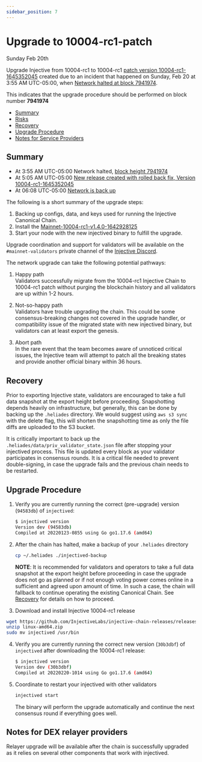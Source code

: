 ```yaml
---
sidebar_position: 7
---
```

   
# Upgrade to 10004-rc1-patch
Sunday Feb 20th

Upgrade Injective from 10004-rc1 to 10004-rc1 [patch version 10004-rc1-1645352045](https://github.com/InjectiveLabs/injective-chain-releases/releases/tag/v1.4.0-1645352045) created due to an incident that happened on Sunday, Feb 20 at 3:55 AM UTC-05:00, when [Network halted at block 7941974](https://explorer.helios.network/block/7941974).

This indicates that the upgrade procedure should be performed on block number **7941974**

 - [Summary](#summary)
  - [Risks](#risks)
  - [Recovery](#recovery)
  - [Upgrade Procedure](#upgrade-procedure)
  - [Notes for Service Providers](#notes-for-DEX-relayer-providers)

## Summary

- At 3:55 AM UTC-05:00 Network halted, [block height 7941974](https://explorer.helios.network/block/7941974)
- At 5:05 AM UTC-05:00 [New release created with rolled back fix, Version 10004-rc1-1645352045](https://github.com/InjectiveLabs/injective-chain-releases/releases/tag/v1.4.0-1645352045)
- At 06:08 UTC-05:00 [Network is back up]( https://explorer.helios.network/block/7941975)


The following is a short summary of the upgrade steps:

1. Backing up configs, data, and keys used for running the Injective Canonical Chain.
2. Install the [Mainnet-10004-rc1-v1.4.0-1642928125](https://github.com/InjectiveLabs/injective-chain-releases/releases/tag/v1.4.0-1645352045)
3. Start your node with the new injectived binary to fulfill the upgrade.

Upgrade coordination and support for validators will be available on the `#mainnet-validators` private channel of the [Injective Discord](https://discord.gg/injective).

The network upgrade can take the following potential pathways:
1. Happy path  
Validators successfully migrate from the 10004-rc1 Injective Chain to 10004-rc1 patch without purging the blockchain history and all validators are up within 1-2 hours.

2. Not-so-happy path  
Validators have trouble upgrading the chain. This could be some consensus-breaking changes not covered in the upgrade handler, or compatibility issue of the migrated state with new injectived binary, but validators can at least export the genesis.

3. Abort path  
In the rare event that the team becomes aware of unnoticed critical issues, the Injective team will attempt to patch all the breaking states and provide another official binary within 36 hours.  

## Recovery

Prior to exporting Injective state, validators are encouraged to take a full data snapshot at the
export height before proceeding. Snapshotting depends heavily on infrastructure, but generally, this
can be done by backing up the `.heliades` directory. We would suggest using `aws s3 sync` with the delete flag, this will shorten the snapshotting time as only the file diffs are uploaded to the S3 bucket.

It is critically important to back up the `.heliades/data/priv_validator_state.json` file after stopping your injectived process. This file is updated every block as your validator participates in consensus rounds. It is a critical file needed to prevent double-signing, in case the upgrade fails and the previous chain needs to be restarted.

## Upgrade Procedure

1. Verify you are currently running the correct (pre-upgrade) version (`94583db`) of `injectived`:
   ```bash
   $ injectived version
   Version dev (94583db)
   Compiled at 20220123-0855 using Go go1.17.6 (amd64)
   ```

2. After the chain has halted, make a backup of your `.heliades` directory
    ```bash
    cp ~/.heliades ./injectived-backup
    ```
   **NOTE**: It is recommended for validators and operators to take a full data snapshot at the export
   height before proceeding in case the upgrade does not go as planned or if not enough voting power
   comes online in a sufficient and agreed upon amount of time. In such a case, the chain will fallback
   to continue operating the existing Canonical Chain. See [Recovery](#recovery) for details on how to proceed.

3. Download and install Injective 10004-rc1 release
  ```bash
  wget https://github.com/InjectiveLabs/injective-chain-releases/releases/download/v1.4.0-1645352045/linux-amd64.zip
  unzip linux-amd64.zip
  sudo mv injectived /usr/bin
  ```

4. Verify you are currently running the correct new version (`30b3dbf`) of `injectived` after downloading the 10004-rc1 release:
    ```bash
   $ injectived version
   Version dev (30b3dbf)
   Compiled at 20220220-1014 using Go go1.17.6 (amd64)
   ```

5. Coordinate to restart your injectived with other validators
   ```bash
   injectived start
   ```
   The binary will perform the upgrade automatically and continue the next consensus round if everything goes well.

## Notes for DEX relayer providers
Relayer upgrade will be available after the chain is successfully upgraded as it relies on several other components that work with injectived.